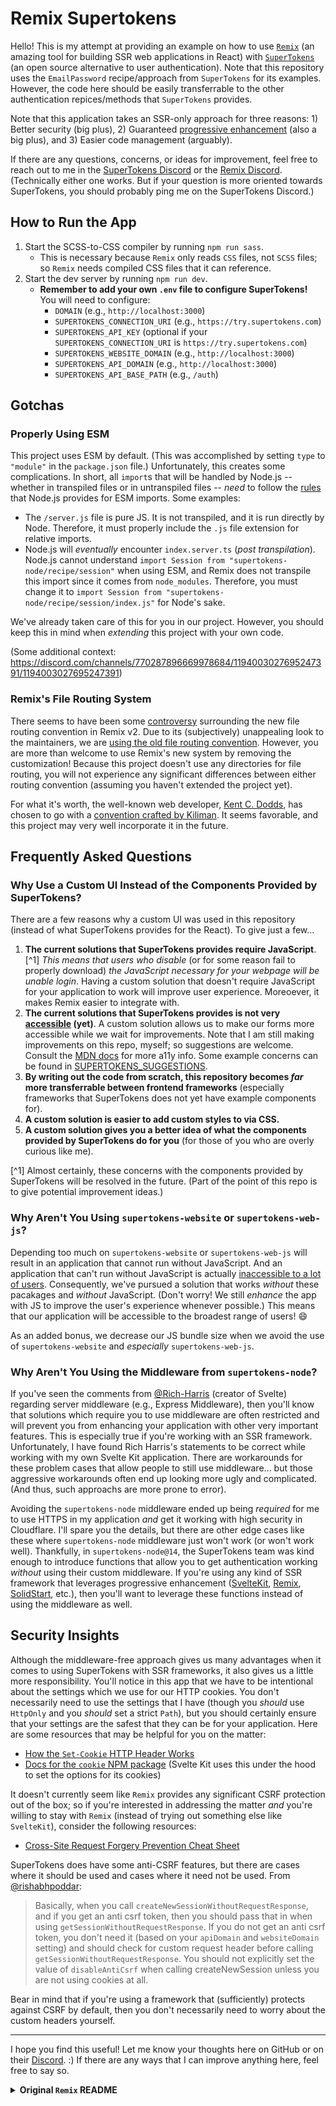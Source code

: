 # Remix Supertokens

Hello! This is my attempt at providing an example on how to use [`Remix`](https://remix.run/) (an amazing tool for building SSR web applications in React) with [`SuperTokens`](https://supertokens.com/) (an open source alternative to user authentication). Note that this repository uses the `EmailPassword` recipe/approach from `SuperTokens` for its examples. However, the code here should be easily transferrable to the other authentication repices/methods that `SuperTokens` provides.

Note that this application takes an SSR-only approach for three reasons: 1&rpar; Better security (big plus), 2&rpar; Guaranteed [progressive enhancement](https://remix.run/docs/en/main/pages/philosophy#progressive-enhancement) (also a big plus), and 3&rpar; Easier code management (arguably).

If there are any questions, concerns, or ideas for improvement, feel free to reach out to me in the [SuperTokens Discord](https://supertokens.com/discord) or the [Remix Discord](https://rmx.as/discord). (Technically either one works. But if your question is more oriented towards SuperTokens, you should probably ping me on the SuperTokens Discord.)

## How to Run the App

1. Start the SCSS-to-CSS compiler by running `npm run sass`.
   - This is necessary because `Remix` only reads `CSS` files, not `SCSS` files; so `Remix` needs compiled CSS files that it can reference.
2. Start the dev server by running `npm run dev`.
   - **Remember to add your own `.env` file to configure SuperTokens!** You will need to configure:
     - `DOMAIN` (e.g., `http://localhost:3000`)
     - `SUPERTOKENS_CONNECTION_URI` (e.g., `https://try.supertokens.com`)
     - `SUPERTOKENS_API_KEY` (optional if your `SUPERTOKENS_CONNECTION_URI` is `https://try.supertokens.com`)
     - `SUPERTOKENS_WEBSITE_DOMAIN` (e.g., `http://localhost:3000`)
     - `SUPERTOKENS_API_DOMAIN` (e.g., `http://localhost:3000`)
     - `SUPERTOKENS_API_BASE_PATH` (e.g., `/auth`)

## Gotchas

### Properly Using ESM

This project uses ESM by default. (This was accomplished by setting `type` to `"module"` in the `package.json` file.) Unfortunately, this creates some complications. In short, all `import`s that will be handled by Node.js -- whether in transpiled files or in untranspiled files -- _need_ to follow the [rules](https://nodejs.org/api/esm.html#import-specifiers) that Node.js provides for ESM imports. Some examples:

- The `/server.js` file is pure JS. It is not transpiled, and it is run directly by Node. Therefore, it must properly include the `.js` file extension for relative imports.
- Node.js will _eventually_ encounter `index.server.ts` (_post transpilation_). Node.js cannot understand `import Session from "supertokens-node/recipe/session"` when using ESM, and Remix does not transpile this import since it comes from `node_modules`. Therefore, you must change it to `import Session from "supertokens-node/recipe/session/index.js"` for Node's sake.

We've already taken care of this for you in our project. However, you should keep this in mind when _extending_ this project with your own code.

(Some additional context: https://discord.com/channels/770287896669978684/1194003027695247391/1194003027695247391)

### Remix's File Routing System

There seems to have been some [controversy](https://github.com/remix-run/remix/discussions/4482) surrounding the new file routing convention in Remix v2. Due to its (subjectively) unappealing look to the maintainers, we are [using the old file routing convention](https://remix.run/docs/en/main/start/v2#file-system-route-convention). However, you are more than welcome to use Remix's new system by removing the customization! Because this project doesn't use any directories for file routing, you will not experience any significant differences between either routing convention (assuming you haven't extended the project yet).

For what it's worth, the well-known web developer, [Kent C. Dodds](https://twitter.com/kentcdodds), has chosen to go with a [convention crafted by Kiliman](https://github.com/remix-run/remix/discussions/4482#discussioncomment-4723477). It seems favorable, and this project may very well incorporate it in the future.

## Frequently Asked Questions

### Why Use a Custom UI Instead of the Components Provided by SuperTokens?

There are a few reasons why a custom UI was used in this repository (instead of what SuperTokens provides for the React). To give just a few...

1. **The current solutions that SuperTokens provides require JavaScript**. [^1] _This means that users who disable_ (or for some reason fail to properly download) _the JavaScript necessary for your webpage will be unable login_. Having a custom solution that doesn't require JavaScript for your application to work will improve user experience. Moreoever, it makes Remix easier to integrate with.
2. **The current solutions that SuperTokens provides is not very [accessible](https://developer.mozilla.org/en-US/docs/Web/Accessibility) (yet)**. A custom solution allows us to make our forms more accessible while we wait for improvements. Note that I am still making improvements on this repo, myself; so suggestions are welcome. Consult the [MDN docs](https://developer.mozilla.org/) for more a11y info. Some example concerns can be found in [SUPERTOKENS_SUGGESTIONS](./SUPERTOKENS_SUGGESTIONS.md).
3. **By writing out the code from scratch, this repository becomes _far_ more transferrable between frontend frameworks** (especially frameworks that SuperTokens does not yet have example components for).
4. **A custom solution is easier to add custom styles to via CSS.**
5. **A custom solution gives you a better idea of what the components provided by SuperTokens do for you** (for those of you who are overly curious like me).

[^1] Almost certainly, these concerns with the components provided by SuperTokens will be resolved in the future. (Part of the point of this repo is to give potential improvement ideas.)

### Why Aren't You Using `supertokens-website` or `supertokens-web-js`?

Depending too much on `supertokens-website` or `supertokens-web-js` will result in an application that cannot run without JavaScript. And an application that can't run without JavaScript is actually [inaccessible to a lot of users](https://www.kryogenix.org/code/browser/everyonehasjs.html). Consequently, we've pursued a solution that works _without_ these pacakages and _without_ JavaScript. (Don't worry! We still _enhance_ the app with JS to improve the user's experience whenever possible.) This means that our application will be accessible to the broadest range of users! :smile:

As an added bonus, we decrease our JS bundle size when we avoid the use of `supertokens-website` and _especially_ `supertokens-web-js`.

### Why Aren't You Using the Middleware from `supertokens-node`?

If you've seen the comments from [@Rich-Harris](https://github.com/Rich-Harris) (creator of Svelte) regarding server middleware (e.g., Express Middleware), then you'll know that solutions which require you to use middleware are often restricted and will prevent you from enhancing your application with other very important features. This is especially true if you're working with an SSR framework. Unfortunately, I have found Rich Harris's statements to be correct while working with my own Svelte Kit application. There are workarounds for these problem cases that allow people to still use middleware... but those aggressive workarounds often end up looking more ugly and complicated. (And thus, such approachs are more prone to error).

Avoiding the `supertokens-node` middleware ended up being _required_ for me to use HTTPS in my application _and_ get it working with high security in Cloudflare. I'll spare you the details, but there are other edge cases like these where `supertokens-node` middleware just won't work (or won't work well). Thankfully, in `supertokens-node@14`, the SuperTokens team was kind enough to introduce functions that allow you to get authentication working _without_ using their custom middleware. If you're using any kind of SSR framework that leverages progressive enhancement ([SvelteKit](https://kit.svelte.dev/), [Remix](https://remix.run/), [SolidStart](https://start.solidjs.com/), etc.), then you'll want to leverage these functions instead of using the middleware as well.

## Security Insights

Although the middleware-free approach gives us many advantages when it comes to using SuperTokens with SSR frameworks, it also gives us a little more responsibility. You'll notice in this app that we have to be intentional about the settings which we use for our HTTP cookies. You don't necessarily need to use the settings that I have (though you _should_ use `HttpOnly` and you _should_ set a strict `Path`), but you should certainly ensure that your settings are the safest that they can be for your application. Here are some resources that may be helpful for you on the matter:

- [How the `Set-Cookie` HTTP Header Works](https://developer.mozilla.org/en-US/docs/Web/HTTP/Headers/Set-Cookie)
- [Docs for the `cookie` NPM package](https://www.npmjs.com/package/cookie) (Svelte Kit uses this under the hood to set the options for its cookies)

It doesn't currently seem like `Remix` provides any significant CSRF protection out of the box; so if you're interested in addressing the matter _and_ you're willing to stay with `Remix` (instead of trying out something else like `SvelteKit`), consider the following resources:

- [Cross-Site Request Forgery Prevention Cheat Sheet](https://cheatsheetseries.owasp.org/cheatsheets/Cross-Site_Request_Forgery_Prevention_Cheat_Sheet.html)

SuperTokens does have some anti-CSRF features, but there are cases where it should be used and cases where it need not be used. From [@rishabhpoddar](https://github.com/rishabhpoddar):

> Basically, when you call `createNewSessionWithoutRequestResponse`, and if you get an anti csrf token, then you should pass that in when using `getSessionWithoutRequestResponse`. If you do not get an anti csrf token, you don't need it (based on your `apiDomain` and `websiteDomain` setting) and should check for custom request header before calling `getSessionWithoutRequestResponse`. You should not explicitly set the value of `disableAntiCsrf` when calling createNewSession unless you are not using cookies at all.

Bear in mind that if you're using a framework that (sufficiently) protects against CSRF by default, then you don't necessarily need to worry about the custom headers yourself.

---

I hope you find this useful! Let me know your thoughts here on GitHub or on their [Discord](https://supertokens.com/discord). :&rpar; If there are any ways that I can improve anything here, feel free to say so.

<details>
  <summary>
    <b>Original <code>Remix</code> README</b>
  </summary>

# Welcome to Remix!

- [Remix Docs](https://remix.run/docs)

## Development

Start the Remix development asset server and the Express server by running:

```sh
npm run dev
```

This starts your app in development mode, which will purge the server require cache when Remix rebuilds assets so you don't need a process manager restarting the express server.

## Deployment

First, build your app for production:

```sh
npm run build
```

Then run the app in production mode:

```sh
npm start
```

Now you'll need to pick a host to deploy it to.

### DIY

If you're familiar with deploying express applications you should be right at home just make sure to deploy the output of `remix build`

- `server/build/`
- `public/build/`

### Using a Template

When you ran `npx create-remix@latest` there were a few choices for hosting. You can run that again to create a new project, then copy over your `app/` folder to the new project that's pre-configured for your target server.

```sh
cd ..
# create a new project, and pick a pre-configured host
npx create-remix@latest
cd my-new-remix-app
# remove the new project's app (not the old one!)
rm -rf app
# copy your app over
cp -R ../my-old-remix-app/app app
```

</details>
